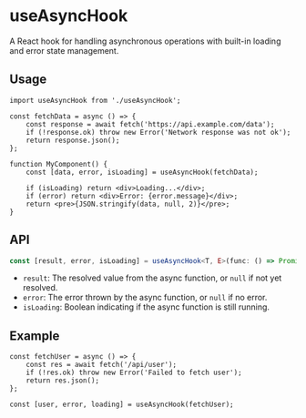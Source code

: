 # useAsyncHook
A React hook for handling asynchronous operations with built-in loading and error state management.

## Usage

```tsx
import useAsyncHook from './useAsyncHook';

const fetchData = async () => {
    const response = await fetch('https://api.example.com/data');
    if (!response.ok) throw new Error('Network response was not ok');
    return response.json();
};

function MyComponent() {
    const [data, error, isLoading] = useAsyncHook(fetchData);

    if (isLoading) return <div>Loading...</div>;
    if (error) return <div>Error: {error.message}</div>;
    return <pre>{JSON.stringify(data, null, 2)}</pre>;
}
```

## API

```ts
const [result, error, isLoading] = useAsyncHook<T, E>(func: () => Promise<T>);
```

- `result`: The resolved value from the async function, or `null` if not yet resolved.
- `error`: The error thrown by the async function, or `null` if no error.
- `isLoading`: Boolean indicating if the async function is still running.

## Example

```tsx
const fetchUser = async () => {
    const res = await fetch('/api/user');
    if (!res.ok) throw new Error('Failed to fetch user');
    return res.json();
};

const [user, error, loading] = useAsyncHook(fetchUser);
```